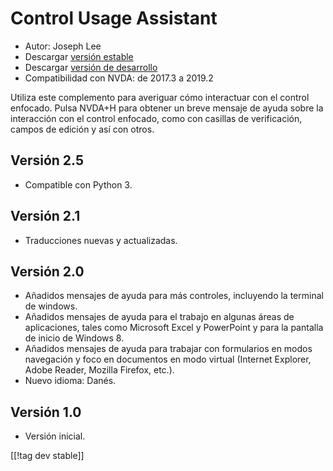 # Control Usage Assistant #

* Autor: Joseph Lee
* Descargar [versión estable][1]
* Descargar [versión de desarrollo][2]
* Compatibilidad con NVDA: de 2017.3 a 2019.2

Utiliza este complemento para averiguar cómo interactuar con el control
enfocado.  Pulsa NVDA+H para obtener un breve mensaje de ayuda sobre la
interacción con el control enfocado, como con casillas de verificación,
campos de edición y así con otros.

## Versión 2.5

* Compatible con Python 3.

## Versión 2.1

* Traducciones nuevas y actualizadas.

## Versión 2.0

* Añadidos mensajes de ayuda para más controles, incluyendo la terminal de
  windows.
* Añadidos mensajes de ayuda para el trabajo en algunas áreas de
  aplicaciones, tales como Microsoft Excel y PowerPoint y para la pantalla
  de inicio de Windows 8.
* Añadidos mensajes de ayuda para trabajar con formularios en modos
  navegación y foco en documentos en modo virtual (Internet Explorer, Adobe
  Reader, Mozilla Firefox, etc.).
* Nuevo idioma: Danés.

## Versión 1.0

* Versión inicial.


[[!tag dev stable]]

[1]: https://addons.nvda-project.org/files/get.php?file=cua

[2]: https://addons.nvda-project.org/files/get.php?file=cua-dev
